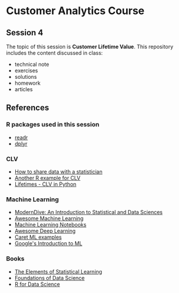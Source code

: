 # Customer Analytics Course

## Session 4

The topic of this session is **Customer Lifetime Value**. This repository includes the content discussed in class:

  - technical note
  - exercises
  - solutions
  - homework
  - articles
 
## References

### R packages used in this session

 - [readr](https://readr.tidyverse.org)
 - [dplyr](https://dplyr.tidyverse.org)
 
### CLV
 
 - [How to share data with a statistician](https://github.com/jtleek/datasharing)
 - [Another R example for CLV](https://github.com/rtheman/CLV)
 - [Lifetimes - CLV in Python](https://github.com/CamDavidsonPilon/lifetimes)
 
### Machine Learning

 - [ModernDive: An Introduction to Statistical and Data Sciences](https://moderndive.com/)
 - [Awesome Machine Learning](https://github.com/josephmisiti/awesome-machine-learning)
 - [Machine Learning Notebooks](https://github.com/ageron/handson-ml)
 - [Awesome Deep Learning](https://github.com/ChristosChristofidis/awesome-deep-learning)
 - [Caret ML examples](https://github.com/tobigithub/caret-machine-learning)
 - [Google's Introduction to ML](https://developers.google.com/machine-learning/crash-course/ml-intro)

### Books

 - [The Elements of Statistical Learning](https://web.stanford.edu/~hastie/Papers/ESLII.pdf)
 - [Foundations of Data Science](https://www.cs.cornell.edu/jeh/book.pdf)
 - [R for Data Science](http://r4ds.had.co.nz)
